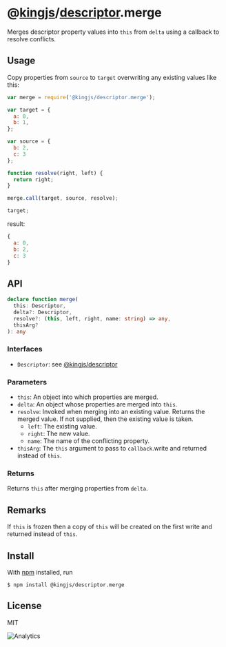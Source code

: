 # @[kingjs](https://www.npmjs.com/package/kingjs)/[descriptor](https://www.npmjs.com/package/@kingjs/descriptor).merge
Merges descriptor property values into `this` from `delta` using a callback to resolve conflicts.
## Usage
Copy properties from `source` to `target` overwriting any existing values like this:
```js
var merge = require('@kingjs/descriptor.merge');

var target = { 
  a: 0,
  b: 1, 
};

var source = { 
  b: 2,
  c: 3
};

function resolve(right, left) { 
  return right; 
}

merge.call(target, source, resolve); 

target;
```
result:
```js
{
  a: 0,
  b: 2,
  c: 3
}
```
## API
```ts
declare function merge(
  this: Descriptor, 
  delta?: Descriptor, 
  resolve?: (this, left, right, name: string) => any,
  thisArg?
): any
```
### Interfaces
- `Descriptor`: see [@kingjs/descriptor][descriptor]
### Parameters
- `this`: An object into which properties are merged.
- `delta`: An object whose properties are merged into `this`.
- `resolve`: Invoked when merging into an existing value. Returns the merged value. If not supplied, then the existing value is taken.
  - `left`: The existing value.
  - `right`: The new value.
  - `name`: The name of the conflicting property.
- `thisArg`: The `this` argument to pass to `callback`.write and returned instead of `this`.
### Returns
Returns `this` after merging properties from `delta`. 
## Remarks 
If `this` is frozen then a copy of `this` will be created on the first write and returned instead of `this`.
## Install
With [npm](https://npmjs.org/) installed, run
```
$ npm install @kingjs/descriptor.merge
```
## License
MIT

![Analytics](https://analytics.kingjs.net/descriptor/merge)

  [descriptor]: https://www.npmjs.com/package/@kingjs/descriptor
